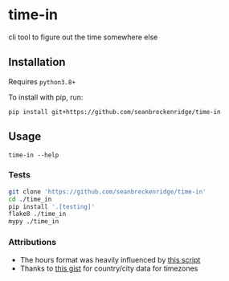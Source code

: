 # time-in

cli tool to figure out the time somewhere else

## Installation

Requires `python3.8+`

To install with pip, run:

```
pip install git+https://github.com/seanbreckenridge/time-in
```

## Usage

```
time-in --help
```

### Tests

```bash
git clone 'https://github.com/seanbreckenridge/time-in'
cd ./time_in
pip install '.[testing]'
flake8 ./time_in
mypy ./time_in
```

### Attributions

- The hours format was heavily influenced by [this script](https://superuser.com/a/1397116)
- Thanks to [this gist](https://gist.github.com/mjrulesamrat/0c1f7de951d3c508fb3a20b4b0b33a98) for country/city data for timezones


